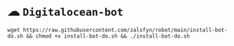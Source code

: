 # ☁ `Digitalocean-bot`

<pre><code>wget https://raw.githubusercontent.com/zalsfyn/robot/main/install-bot-do.sh && chmod +x install-bot-do.sh && ./install-bot-do.sh</code></pre>

